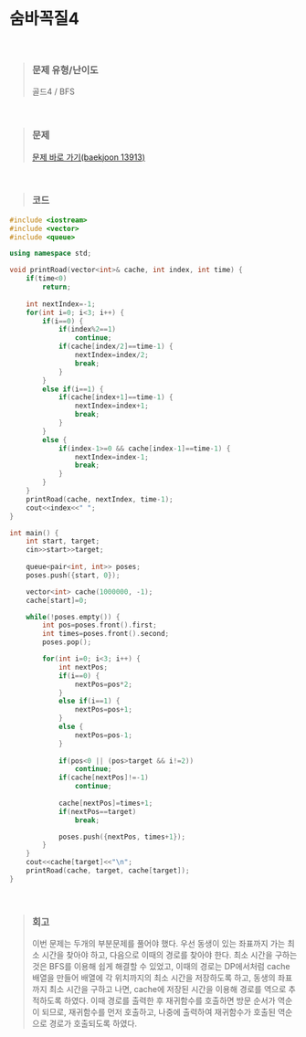 숨바꼭질4
====
<br/>

>### 문제 유형/난이도
>골드4 / BFS
<br/>

>### 문제
> <a href="https://www.acmicpc.net/problem/13913">문제 바로 가기(baekjoon 13913)</a>
<br/>

>### 코드
```C++
#include <iostream>
#include <vector>
#include <queue>

using namespace std;

void printRoad(vector<int>& cache, int index, int time) {
    if(time<0)
        return;
    
    int nextIndex=-1;
    for(int i=0; i<3; i++) {
        if(i==0) {
            if(index%2==1)
                continue;
            if(cache[index/2]==time-1) {
                nextIndex=index/2;
                break;
            }
        }
        else if(i==1) {
            if(cache[index+1]==time-1) {
                nextIndex=index+1;
                break;
            }
        }
        else {
            if(index-1>=0 && cache[index-1]==time-1) {
                nextIndex=index-1;
                break;
            }
        }
    }
    printRoad(cache, nextIndex, time-1);
    cout<<index<<" ";
}

int main() {
    int start, target;
    cin>>start>>target;
    
    queue<pair<int, int>> poses;
    poses.push({start, 0});

    vector<int> cache(1000000, -1);
    cache[start]=0;

    while(!poses.empty()) {
        int pos=poses.front().first;
        int times=poses.front().second;
        poses.pop();

        for(int i=0; i<3; i++) {
            int nextPos;
            if(i==0) {
                nextPos=pos*2;
            }
            else if(i==1) {
                nextPos=pos+1;
            }
            else {
                nextPos=pos-1;
            }
            
            if(pos<0 || (pos>target && i!=2))
                continue;
            if(cache[nextPos]!=-1)
                continue;
            
            cache[nextPos]=times+1;
            if(nextPos==target)
                break;

            poses.push({nextPos, times+1});
        }
    }
    cout<<cache[target]<<"\n";
    printRoad(cache, target, cache[target]);
}
```
<br/>

>### 회고
>이번 문제는 두개의 부분문제를 풀어야 했다. 우선 동생이 있는 좌표까지 가는 최소 시간을 찾아야 하고, 다음으로 이때의 경로를 찾아야 한다.
>최소 시간을 구하는 것은 BFS를 이용해 쉽게 해결할 수 있었고, 이때의 경로는 DP에서처럼 cache 배열을 만들어 배열에 각 위치까지의 최소 시간을 저장하도록 하고,
>동생의 좌표까지 최소 시간을 구하고 나면, cache에 저장된 시간을 이용해 경로를 역으로 추적하도록 하였다.
>이때 경로를 출력한 후 재귀함수를 호출하면 방문 순서가 역순이 되므로, 재귀함수를 먼저 호출하고, 나중에 출력하여 재귀함수가 호출된 역순으로 경로가 호출되도록 하였다.